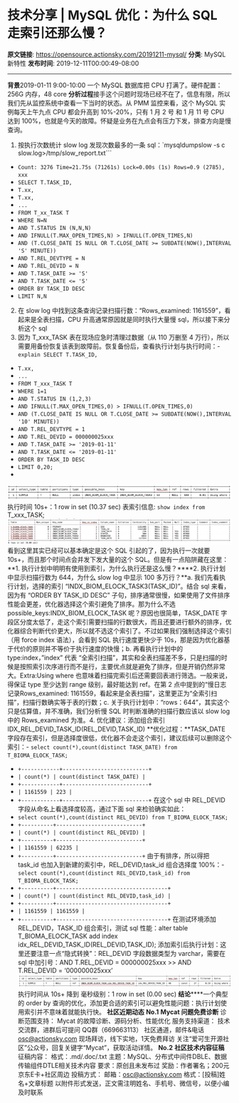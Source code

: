 # 技术分享 | MySQL 优化：为什么 SQL 走索引还那么慢？

**原文链接**: https://opensource.actionsky.com/20191211-mysql/
**分类**: MySQL 新特性
**发布时间**: 2019-12-11T00:00:49-08:00

---

**背景**2019-01-11 9:00-10:00 一个 MySQL 数据库把 CPU 打满了。硬件配置：256G 内存，48 core
**分析过程**接手这个问题时现场已经不在了，信息有限，所以我们先从监控系统中查看一下当时的状态。从 PMM 监控来看，这个 MySQL 实例每天上午九点 CPU 都会升高到 10%-20%，只有 1 月 2 号 和 1 月 11 号 CPU 达到 100%，也就是今天的故障。怀疑是业务在九点会有压力下发，排查方向是慢查询。
1. 按执行次数统计 slow log 发现次数最多的一条 sql：`mysqldumpslow -s c slow.log>/tmp/slow_report.txt```
- `Count: 3276 Time=21.75s (71261s) Lock=0.00s (1s) Rows=0.9 (2785), xxx`
- `SELECT T.TASK_ID,`
- `T.xx,`
- `T.xx,`
- `...`
- `FROM T_xx_TASK T`
- `WHERE N=N`
- `AND T.STATUS IN (N,N,N)`
- `AND IFNULL(T.MAX_OPEN_TIMES,N) > IFNULL(T.OPEN_TIMES,N)`
- `AND (T.CLOSE_DATE IS NULL OR T.CLOSE_DATE >= SUBDATE(NOW(),INTERVAL 'S' MINUTE))`
- `AND T.REL_DEVTYPE = N`
- `AND T.REL_DEVID = N`
- `AND T.TASK_DATE >= 'S'`
- `AND T.TASK_DATE <= 'S'`
- `ORDER BY TASK_ID DESC`
- `LIMIT N,N`
2. 在 slow log 中找到这条查询记录扫描行数：“Rows_examined: 1161559”，看起来是全表扫描，CPU 升高通常原因就是同时执行大量慢 sql，所以接下来分析这个 sql
3. 因为 T_xxx_TASK 表在现场应急时清理过数据（从 110 万删至 4 万行），所以需要用备份恢复该表到故障前。恢复备份后，查看执行计划与执行时间：- `explain SELECT T.TASK_ID,`
- `T.xx,`
- `...`
- `FROM T_xxx_TASK T`
- `WHERE 1=1`
- `AND T.STATUS IN (1,2,3)`
- `AND IFNULL(T.MAX_OPEN_TIMES,0) > IFNULL(T.OPEN_TIMES,0)`
- `AND (T.CLOSE_DATE IS NULL OR T.CLOSE_DATE >= SUBDATE(NOW(),INTERVAL '10' MINUTE))`
- `AND T.REL_DEVTYPE = 1`
- `AND T.REL_DEVID = 000000025xxx`
- `AND T.TASK_DATE >= '2019-01-11'`
- `AND T.TASK_DATE <= '2019-01-11'`
- `ORDER BY TASK_ID DESC`
- `LIMIT 0,20;`
- 
![](.img/cd46dcb5.png)											
执行时间 10s+：1 row in set (10.37 sec)
表索引信息: `show index from `T_xxx_TASK;
![](.img/b50d6bc7.png)											
看到这里其实已经可以基本确定是这个 SQL 引起的了，因为执行一次就要 10s+，而且那个时间点会并发下发大量的这个 SQL。但是有一点陷阱藏在这里：**1. 执行计划中明明有使用到索引，为什么执行还是这么慢？****2. 执行计划中显示扫描行数为 644，为什么 slow log 中显示 100 多万行？**a. 我们先看执行计划，选择的索引 “INDX_BIOM_ELOCK_TASK3(TASK_ID)”。结合 sql 来看，因为有 &#8220;ORDER BY TASK_ID DESC&#8221; 子句，排序通常很慢，如果使用了文件排序性能会更差，优化器选择这个索引避免了排序。那为什么不选 possible_keys:INDX_BIOM_ELOCK_TASK 呢？原因也很简单，TASK_DATE 字段区分度太低了，走这个索引需要扫描的行数很大，而且还要进行额外的排序，优化器综合判断代价更大，所以就不选这个索引了。不过如果我们强制选择这个索引（用 force index 语法），会看到 SQL 执行速度更快少于 10s，那是因为优化器基于代价的原则并不等价于执行速度的快慢；b. 再看执行计划中的 type:index，&#8221;index&#8221; 代表 “全索引扫描”，其实和全表扫描差不多，只是扫描的时候是按照索引次序进行而不是行，主要优点就是避免了排序，但是开销仍然非常大。Extra:Using where 也意味着扫描完索引后还需要回表进行筛选。一般来说，得保证 type 至少达到 range 级别，最好能达到 ref。在第 2 点中提到的“慢日志记录Rows_examined: 1161559，看起来是全表扫描”，这里更正为“全索引扫描”，扫描行数确实等于表的行数；c. 关于执行计划中：“rows：644”，其实这个只是估算值，并不准确，我们分析慢 SQL 时判断准确的扫描行数应该以 slow log 中的 Rows_examined 为准。4. 优化建议：添加组合索引 IDX_REL_DEVID_TASK_ID(REL_DEVID,TASK_ID)
**优化过程：**TASK_DATE 字段存在索引，但是选择度很低，优化器不会走这个索引，建议后续可以删除这个索引：- `select count(*),count(distinct TASK_DATE) from T_BIOMA_ELOCK_TASK;`
- `+------------+---------------------------+`
- `| count(*) | count(distinct TASK_DATE) |`
- `+------------+---------------------------+`
- `| 1161559 | 223 |`
- `+------------+---------------------------+`
在这个 sql 中 REL_DEVID 字段从命名上看选择度较高，通过下面 sql 来检验确实如此：
- `select count(*),count(distinct REL_DEVID) from T_BIOMA_ELOCK_TASK;`
- `+----------+---------------------------+`
- `| count(*) | count(distinct REL_DEVID) |`
- `+----------+---------------------------+`
- `| 1161559 | 62235 |`
- `+----------+---------------------------+`
由于有排序，所以得把 task_id 也加入到新建的索引中，REL_DEVID,task_id 组合选择度 100%：- `select count(*),count(distinct REL_DEVID,task_id) from T_BIOMA_ELOCK_TASK;`
- `+----------+-----------------------------------+`
- `| count(*) | count(distinct REL_DEVID,task_id) |`
- `+----------+-----------------------------------+`
- `| 1161559 | 1161559 |`
- `+----------+-----------------------------------+`
在测试环境添加 REL_DEVID，TASK_ID 组合索引，测试 sql 性能：alter table T_BIOMA_ELOCK_TASK add index idx_REL_DEVID_TASK_ID(REL_DEVID,TASK_ID);
添加索引后执行计划：这里还要注意一点“隐式转换”：REL_DEVID 字段数据类型为 varchar，需要在 sql 中加引号：AND T.REL_DEVID = 000000025xxx >> AND T.REL_DEVID = &#8216;000000025xxx&#8217;
![](.img/1668efdc.png)											
执行时间从 10s+ 降到 毫秒级别：1 row in set (0.00 sec)
**结论******一个典型的 order by 查询的优化，添加更合适的索引可以避免性能问题：执行计划使用索引并不意味着就能执行快。
**社区近期动态**
**No.1**
**Mycat 问题免费诊断**
诊断范围支持：
Mycat 的故障诊断、源码分析、性能优化
服务支持渠道：
技术交流群，进群后可提问
QQ群（669663113）
社区通道，邮件&电话
osc@actionsky.com
现场拜访，线下实地，1天免费拜访
关注“爱可生开源社区”公众号，回复关键字“Mycat”，获取活动详情。
**No.2**
**社区技术内容征稿**
征稿内容：
格式：.md/.doc/.txt
主题：MySQL、分布式中间件DBLE、数据传输组件DTLE相关技术内容
要求：原创且未发布过
奖励：作者署名；200元京东E卡+社区周边
投稿方式：
邮箱：osc@actionsky.com
格式：[投稿]姓名+文章标题
以附件形式发送，正文需注明姓名、手机号、微信号，以便小编及时联系